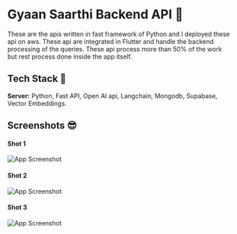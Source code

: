 
# Gyaan Saarthi Backend API 🥸

These are the apis written in fast framework of Python and I deployed these api on aws. These api are integrated in Flutter and handle the backend processing of the queries. These api process more than 50% of the work but rest process done inside the app itself.



## Tech Stack 🤖

**Server:** Python, Fast API, Open AI api, Langchain, Mongodb, Supabase, Vector Embeddings.


## Screenshots 😎

#### Shot 1

![App Screenshot](https://github.com/karankulshrestha/gyaan-api/assets/42493387/69b64ff7-44d6-45c4-b8cc-3c0382efb9bd)

#### Shot 2

![App Screenshot](https://github.com/karankulshrestha/gyaan-api/assets/42493387/19e9fc32-2a2c-4237-985c-61bc730ecb58)


#### Shot 3

![App Screenshot](https://github.com/karankulshrestha/gyaan-api/assets/42493387/5a3734b9-918e-436f-974e-3e43bfec4b6d)

